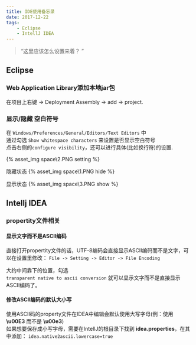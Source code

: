 ```yaml
---
title: IDE使用备忘录
date: 2017-12-22
tags:
    - Eclipse
    - IntellJ IDEA
---
```


> “这里应该怎么设置来着？ ”

## Eclipse

### Web Application Library添加本地jar包
在项目上右键 -> Deployment Assembly -> add -> project.

### 显示/隐藏 空白符号
在 `Windows/Preferences/General/Editors/Text Editors` 中  
通过勾选 `Show whitespace characters` 来设置是否显示空白符号  
点击右侧的`configure visibility`，还可以进行具体(比如换行符)的设置.

{% asset_img space\2.PNG setting %}

隐藏状态
{% asset_img space\1.PNG hide %}

显示状态
{% asset_img space\3.PNG show %}

## Intellj IDEA
### propertity文件相关

#### 显示文字而不是ASCII编码

直接打开propertity文件的话，UTF-8编码会直接显示ASCII编码而不是文字，可以在设置里修改：
`File -> Setting -> Editor -> File Encoding`  

大约中间靠下的位置，勾选  
`transparent native to ascii conversion`
就可以显示文字而不是直接显示ASCII编码了。

#### 修改ASCII编码的默认大小写
使用ASCII码的property文件在IDEA中编辑会默认使用大写字母(例：使用 **\u00E3** 而不是 **\u00e3**)  
如果想要保存成小写字母，需要在IntellJ的根目录下找到 **idea.properties**，在其中添加：
`
idea.native2ascii.lowercase=true  
`

